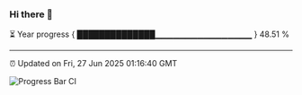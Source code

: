 ### Hi there 👋

⏳ Year progress { ██████████████▁▁▁▁▁▁▁▁▁▁▁▁▁▁▁▁ } 48.51 %

---

⏰ Updated on Fri, 27 Jun 2025 01:16:40 GMT

![Progress Bar CI](https://github.com/liununu/liununu/workflows/Progress%20Bar%20CI/badge.svg)
